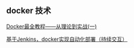## docker 技术

[Docker最全教程——从理论到实战(一)](https://www.cnblogs.com/codelove/p/10030439.html)

[基于Jenkins，docker实现自动化部署（持续交互）](https://www.cnblogs.com/bigben0123/p/7886092.html)
